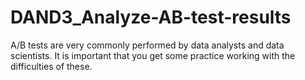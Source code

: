 # DAND3_Analyze-AB-test-results

A/B tests are very commonly performed by data analysts and data scientists. It is important that you get some practice working with the difficulties of these.
